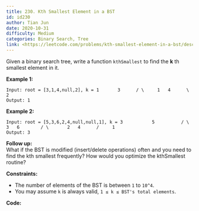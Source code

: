 ```yaml
---
title: 230. Kth Smallest Element in a BST
id: id230
author: Tian Jun
date: 2020-10-31
difficulty: Medium
categories: Binary Search, Tree
link: <https://leetcode.com/problems/kth-smallest-element-in-a-bst/description/>
---
```


Given a binary search tree, write a function `kthSmallest` to find the **k**
th smallest element in it.



**Example 1:**
            
	Input: root = [3,1,4,null,2], k = 1       3      / \     1   4      \       2    
	Output: 1

**Example 2:**
            
	Input: root = [5,3,6,2,4,null,null,1], k = 3           5          / \         3   6        / \       2   4      /     1    
	Output: 3    

**Follow up:**  
What if the BST is modified (insert/delete operations) often and you need to
find the kth smallest frequently? How would you optimize the kthSmallest
routine?



**Constraints:**

  * The number of elements of the BST is between `1` to `10^4`.
  * You may assume `k` is always valid, `1 ≤ k ≤ BST's total elements`.


**Code:**
